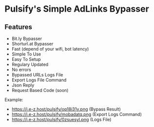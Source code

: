 # Pulsify's Simple AdLinks Bypasser

## Features
* Bit.ly Bypasser
* Shorturl.at Bypasser
* Fast (depend of your wifi, bot latency)
* Simple To Use
* Easy To Setup
* Regulary Updated
* No errors
* Bypassed URLs Logs File
* Export Logs File Command
* Json Reply
* Request Based Code (soon)

Example: 
* https://i.e-z.host/pulsify/op18i31y.png (Bypass Result)
* https://i.e-z.host/pulsify/mobadatq.png (Export Logs Command)
* https://i.e-z.host/pulsify/0zsuesyl.png (Logs File)
